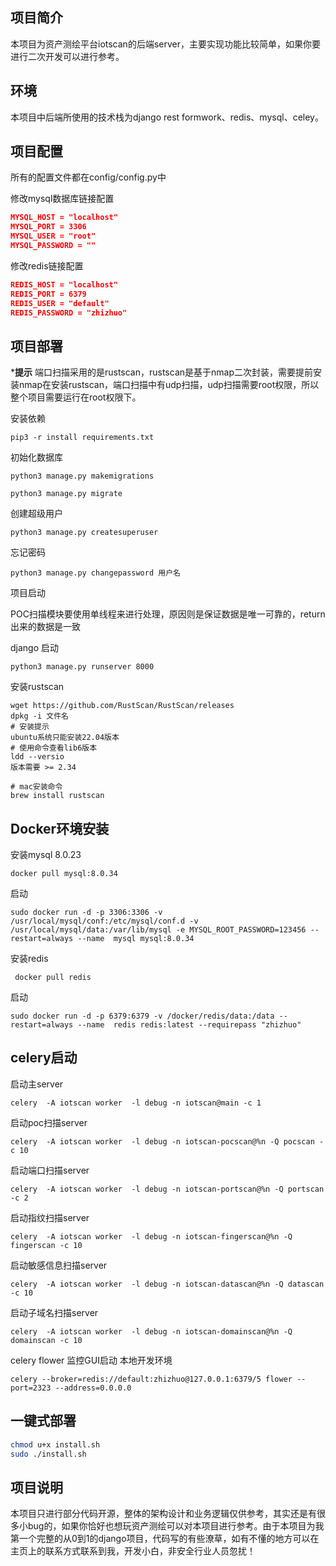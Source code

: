## 项目简介

本项目为资产测绘平台iotscan的后端server，主要实现功能比较简单，如果你要进行二次开发可以进行参考。

## 环境

本项目中后端所使用的技术栈为django rest formwork、redis、mysql、celey。

## 项目配置

所有的配置文件都在config/config.py中

修改mysql数据库链接配置

```json
MYSQL_HOST = "localhost"
MYSQL_PORT = 3306
MYSQL_USER = "root"
MYSQL_PASSWORD = ""
```

修改redis链接配置

```json
REDIS_HOST = "localhost"
REDIS_PORT = 6379
REDIS_USER = "default"
REDIS_PASSWORD = "zhizhuo"
```

## 项目部署

***提示**
端口扫描采用的是rustscan，rustscan是基于nmap二次封装，需要提前安装nmap在安装rustscan，端口扫描中有udp扫描，udp扫描需要root权限，所以整个项目需要运行在root权限下。

安装依赖

```shell
pip3 -r install requirements.txt
```

初始化数据库

```shell
python3 manage.py makemigrations

python3 manage.py migrate
```

创建超级用户

```shell
python3 manage.py createsuperuser
```

忘记密码

```shell
python3 manage.py changepassword 用户名
```

项目启动

POC扫描模块要使用单线程来进行处理，原因则是保证数据是唯一可靠的，return出来的数据是一致

django 启动

```shell
python3 manage.py runserver 8000
```

安装rustscan

```shell
wget https://github.com/RustScan/RustScan/releases
dpkg -i 文件名
# 安装提示
ubuntu系统只能安装22.04版本
# 使用命令查看lib6版本
ldd --versio
版本需要 >= 2.34

# mac安装命令
brew install rustscan
```

## Docker环境安装

安装mysql 8.0.23

```shell
docker pull mysql:8.0.34
```

启动

```shell
sudo docker run -d -p 3306:3306 -v /usr/local/mysql/conf:/etc/mysql/conf.d -v /usr/local/mysql/data:/var/lib/mysql -e MYSQL_ROOT_PASSWORD=123456 --restart=always --name  mysql mysql:8.0.34
```

安装redis

```shell
 docker pull redis
```

启动

```shell
sudo docker run -d -p 6379:6379 -v /docker/redis/data:/data --restart=always --name  redis redis:latest --requirepass "zhizhuo"
```

## celery启动

启动主server

```shell
celery  -A iotscan worker  -l debug -n iotscan@main -c 1
```

启动poc扫描server

```shell
celery  -A iotscan worker  -l debug -n iotscan-pocscan@%n -Q pocscan -c 10
```

启动端口扫描server

```shell
celery  -A iotscan worker  -l debug -n iotscan-portscan@%n -Q portscan -c 2
```

启动指纹扫描server

```shell
celery  -A iotscan worker  -l debug -n iotscan-fingerscan@%n -Q fingerscan -c 10
```

启动敏感信息扫描server

```shell
celery  -A iotscan worker  -l debug -n iotscan-datascan@%n -Q datascan -c 10
```

启动子域名扫描server

```shell
celery  -A iotscan worker  -l debug -n iotscan-domainscan@%n -Q domainscan -c 10
```

celery flower 监控GUI启动
本地开发环境

```shell
celery --broker=redis://default:zhizhuo@127.0.0.1:6379/5 flower --port=2323 --address=0.0.0.0
```

## 一键式部署

``` bash
chmod u+x install.sh
sudo ./install.sh
```

## 项目说明

本项目只进行部分代码开源，整体的架构设计和业务逻辑仅供参考，其实还是有很多小bug的，如果你恰好也想玩资产测绘可以对本项目进行参考。由于本项目为我第一个完整的从0到1的django项目，代码写的有些潦草，如有不懂的地方可以在主页上的联系方式联系到我，开发小白，非安全行业人员忽扰！

